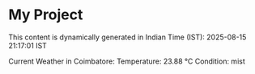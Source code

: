 # My Project

This content is dynamically generated in Indian Time (IST): 2025-08-15 21:17:01 IST


Current Weather in Coimbatore:
Temperature: 23.88 °C
Condition: mist
